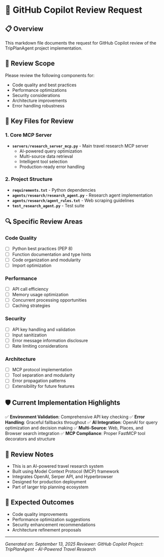 # 🤖 GitHub Copilot Review Request

## 📋 Overview
This markdown file documents the request for GitHub Copilot review of the TripPlanAgent project implementation.

## 🎯 Review Scope
Please review the following components for:
- Code quality and best practices
- Performance optimizations
- Security considerations
- Architecture improvements
- Error handling robustness

## 📁 Key Files for Review

### 1. Core MCP Server
- **`servers/research_server_mcp.py`** - Main travel research MCP server
  - AI-powered query optimization
  - Multi-source data retrieval
  - Intelligent tool selection
  - Production-ready error handling

### 2. Project Structure
- **`requirements.txt`** - Python dependencies
- **`agents/research/research_agent.py`** - Research agent implementation
- **`agents/research/agent_rules.txt`** - Web scraping guidelines
- **`test_research_agent.py`** - Test suite

## 🔍 Specific Review Areas

### Code Quality
- [ ] Python best practices (PEP 8)
- [ ] Function documentation and type hints
- [ ] Code organization and modularity
- [ ] Import optimization

### Performance
- [ ] API call efficiency
- [ ] Memory usage optimization
- [ ] Concurrent processing opportunities
- [ ] Caching strategies

### Security
- [ ] API key handling and validation
- [ ] Input sanitization
- [ ] Error message information disclosure
- [ ] Rate limiting considerations

### Architecture
- [ ] MCP protocol implementation
- [ ] Tool separation and modularity
- [ ] Error propagation patterns
- [ ] Extensibility for future features

## 🛡️ Current Implementation Highlights

✅ **Environment Validation**: Comprehensive API key checking
✅ **Error Handling**: Graceful fallbacks throughout
✅ **AI Integration**: OpenAI for query optimization and decision making
✅ **Multi-Source**: Web, Places, and Browser search integration
✅ **MCP Compliance**: Proper FastMCP tool decorators and structure

## 📝 Review Notes
- This is an AI-powered travel research system
- Built using Model Context Protocol (MCP) framework
- Integrates OpenAI, Serper API, and Hyperbrowser
- Designed for production deployment
- Part of larger trip planning ecosystem

## 🎯 Expected Outcomes
- Code quality improvements
- Performance optimization suggestions
- Security enhancement recommendations
- Architecture refinement proposals

---
*Generated on: September 13, 2025*
*Reviewer: GitHub Copilot*
*Project: TripPlanAgent - AI-Powered Travel Research*